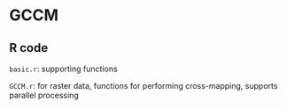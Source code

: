 # GCCM
## R code
`basic.r`: supporting functions

`GCCM.r`: for raster data, functions for performing cross-mapping, supports parallel processing

